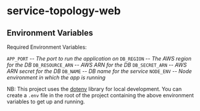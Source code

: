 # service-topology-web

## Environment Variables

Required Environment Variables:

``APP_PORT`` -- *The port to run the application on*
``DB_REGION`` -- *The AWS region for the DB*
``DB_RESOURCE_ARN`` -- *AWS ARN for the DB*
``DB_SECRET_ARN`` -- *AWS ARN secret for the DB*
``DB_NAME`` -- *DB name for the service*
``NODE_ENV`` -- *Node environment in which the app is running*


NB: This project uses the [dotenv](https://github.com/motdotla/dotenv#readme) library for local development. You can create a ``.env`` file in the root of the project containing the above environment variables to get up and running.
